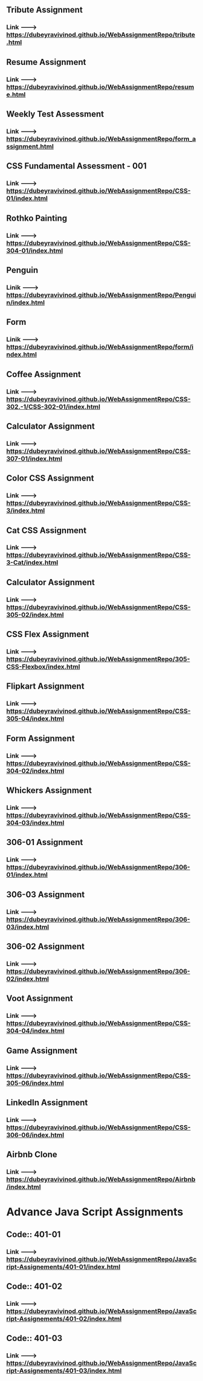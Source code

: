  ## Tribute Assignment
 ### Link ---> https://dubeyravivinod.github.io/WebAssignmentRepo/tribute.html

 ## Resume Assignment
 ### Link ---> https://dubeyravivinod.github.io/WebAssignmentRepo/resume.html
 
 ## Weekly Test Assessment
 ### Link ---> https://dubeyravivinod.github.io/WebAssignmentRepo/form_assignment.html

 ## CSS Fundamental Assessment - 001
 ### Link ---> https://dubeyravivinod.github.io/WebAssignmentRepo/CSS-01/index.html

## Rothko Painting
### Link ---> https://dubeyravivinod.github.io/WebAssignmentRepo/CSS-304-01/index.html


## Penguin
### Linik ---> https://dubeyravivinod.github.io/WebAssignmentRepo/Penguin/index.html


## Form
### Linik ---> https://dubeyravivinod.github.io/WebAssignmentRepo/form/index.html

## Coffee Assignment
### Link ---> https://dubeyravivinod.github.io/WebAssignmentRepo/CSS-302.-1/CSS-302-01/index.html


## Calculator Assignment
### Link ---> https://dubeyravivinod.github.io/WebAssignmentRepo/CSS-307-01/index.html


## Color CSS Assignment
### Link ---> https://dubeyravivinod.github.io/WebAssignmentRepo/CSS-3/index.html


## Cat CSS Assignment
### Link ---> https://dubeyravivinod.github.io/WebAssignmentRepo/CSS-3-Cat/index.html


## Calculator Assignment
### Link ---> https://dubeyravivinod.github.io/WebAssignmentRepo/CSS-305-02/index.html

## CSS Flex Assignment
### Link ---> https://dubeyravivinod.github.io/WebAssignmentRepo/305-CSS-Flexbox/index.html


## Flipkart Assignment
### Link ---> https://dubeyravivinod.github.io/WebAssignmentRepo/CSS-305-04/index.html


## Form Assignment
### Link ---> https://dubeyravivinod.github.io/WebAssignmentRepo/CSS-304-02/index.html


## Whickers Assignment
### Link ---> https://dubeyravivinod.github.io/WebAssignmentRepo/CSS-304-03/index.html

## 306-01 Assignment
### Link ---> https://dubeyravivinod.github.io/WebAssignmentRepo/306-01/index.html

## 306-03 Assignment
### Link ---> https://dubeyravivinod.github.io/WebAssignmentRepo/306-03/index.html

## 306-02 Assignment
### Link ---> https://dubeyravivinod.github.io/WebAssignmentRepo/306-02/index.html


## Voot Assignment
### Link ---> https://dubeyravivinod.github.io/WebAssignmentRepo/CSS-304-04/index.html

## Game Assignment
### Link ---> https://dubeyravivinod.github.io/WebAssignmentRepo/CSS-305-06/index.html

## LinkedIn Assignment
### Link ---> https://dubeyravivinod.github.io/WebAssignmentRepo/CSS-306-06/index.html


## Airbnb Clone
### Link ---> https://dubeyravivinod.github.io/WebAssignmentRepo/Airbnb/index.html


# Advance Java Script Assignments
## Code:: 401-01
### Link ---> https://dubeyravivinod.github.io/WebAssignmentRepo/JavaScript-Assignements/401-01/index.html

## Code:: 401-02
### Link ---> https://dubeyravivinod.github.io/WebAssignmentRepo/JavaScript-Assignements/401-02/index.html

## Code:: 401-03
### Link ---> https://dubeyravivinod.github.io/WebAssignmentRepo/JavaScript-Assignements/401-03/index.html